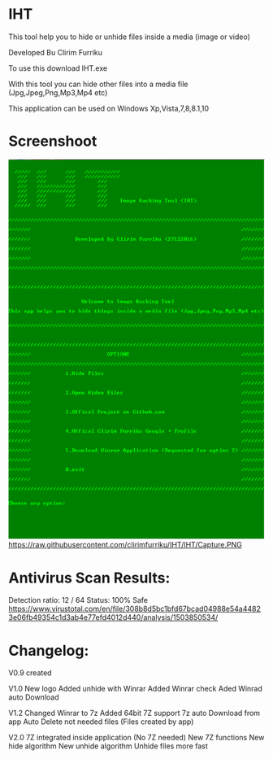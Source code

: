 # IHT
This tool help you to hide or unhide files inside a media (image or video)

Developed Bu Clirim Furriku


To use this download IHT.exe

With this tool you can hide other files into a media file (Jpg,Jpeg,Png,Mp3,Mp4 etc)

This application can be used on Windows Xp,Vista,7,8,8.1,10

# Screenshoot
![Screenshot](https://raw.githubusercontent.com/clirimfurriku/IHT/IHT/Capture.PNG "Screenshot")
https://raw.githubusercontent.com/clirimfurriku/IHT/IHT/Capture.PNG

# Antivirus Scan Results: 
Detection ratio:	12 / 64
Status: 100% Safe
https://www.virustotal.com/en/file/308b8d5bc1bfd67bcad04988e54a44823e06fb49354c1d3ab4e77efd4012d440/analysis/1503850534/

# Changelog:

V0.9
created 

V1.0
New logo
Added unhide with Winrar 
Added Winrar check
Aded Winrad auto Download

V1.2
Changed Winrar to 7z
Added 64bit 7Z support
7z auto Download from app
Auto Delete not needed files (Files created by app)

V2.0
7Z integrated inside application (No 7Z needed)
New 7Z functions
New hide algorithm
New unhide algorithm
Unhide files more fast
